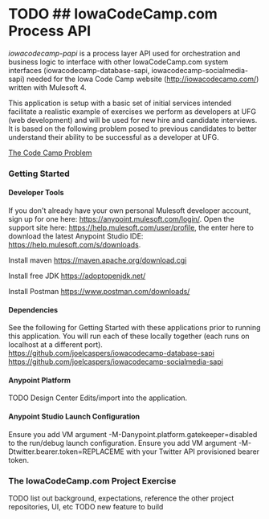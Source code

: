 # TODO ## IowaCodeCamp.com Process API ##

*iowacodecamp-papi* is a process layer API used for orchestration and business logic to interface with other IowaCodeCamp.com system interfaces (iowacodecamp-database-sapi, iowacodecamp-socialmedia-sapi) needed for the Iowa Code Camp website (http://iowacodecamp.com/) written with Mulesoft 4. 

This application is setup with a basic set of initial services intended facilitate a realistic example of exercises we perform as developers at UFG (web development) and will be used for new hire and candidate interviews. It is based on the following problem posed to previous candidates to better understand their ability to be successful as a developer at UFG. 

[The Code Camp Problem](https://github.com/joelcaspers/iowacodecamp-papi/blob/master/TheCodeCampProblem.pdf)

### Getting Started ###

#### Developer Tools ####

If you don't already have your own personal Mulesoft developer account, sign up for one here: https://anypoint.mulesoft.com/login/. Open the support site here: https://help.mulesoft.com/user/profile, the enter here to download the latest Anypoint Studio IDE: https://help.mulesoft.com/s/downloads. 

Install maven https://maven.apache.org/download.cgi

Install free JDK https://adoptopenjdk.net/ 

Install Postman https://www.postman.com/downloads/

#### Dependencies  #### 
See the following for Getting Started with these applications prior to running this application. You will run each of these locally together (each runs on localhost at a different port). 
https://github.com/joelcaspers/iowacodecamp-database-sapi
https://github.com/joelcaspers/iowacodecamp-socialmedia-sapi

#### Anypoint Platform ####
TODO Design Center Edits/import into the application. 

#### Anypoint Studio Launch Configuration #### 
Ensure you add VM argument -M-Danypoint.platform.gatekeeper=disabled to the run/debug launch configuration. 
Ensure you add VM argument -M-Dtwitter.bearer.token=REPLACEME with your Twitter API provisioned bearer token. 

### The IowaCodeCamp.com Project Exercise ###
TODO list out background, expectations, reference the other project repositories, UI, etc
TODO new feature to build 

